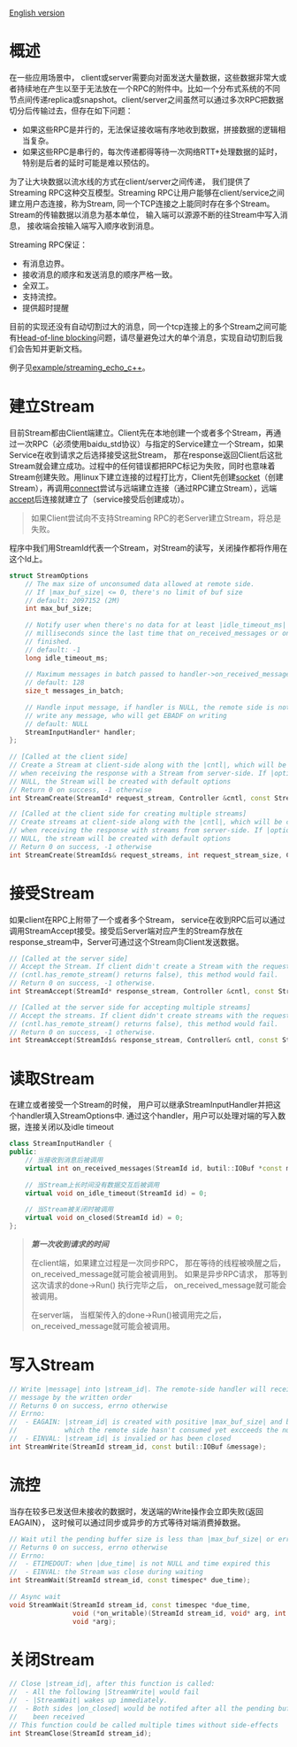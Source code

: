 [English version](../en/streaming_rpc.md)

# 概述

在一些应用场景中， client或server需要向对面发送大量数据，这些数据非常大或者持续地在产生以至于无法放在一个RPC的附件中。比如一个分布式系统的不同节点间传递replica或snapshot。client/server之间虽然可以通过多次RPC把数据切分后传输过去，但存在如下问题：

- 如果这些RPC是并行的，无法保证接收端有序地收到数据，拼接数据的逻辑相当复杂。
- 如果这些RPC是串行的，每次传递都得等待一次网络RTT+处理数据的延时，特别是后者的延时可能是难以预估的。

为了让大块数据以流水线的方式在client/server之间传递， 我们提供了Streaming RPC这种交互模型。Streaming RPC让用户能够在client/service之间建立用户态连接，称为Stream,  同一个TCP连接之上能同时存在多个Stream。 Stream的传输数据以消息为基本单位， 输入端可以源源不断的往Stream中写入消息， 接收端会按输入端写入顺序收到消息。

Streaming RPC保证：

- 有消息边界。
- 接收消息的顺序和发送消息的顺序严格一致。
- 全双工。
- 支持流控。
- 提供超时提醒

目前的实现还没有自动切割过大的消息，同一个tcp连接上的多个Stream之间可能有[Head-of-line blocking](https://en.wikipedia.org/wiki/Head-of-line_blocking)问题，请尽量避免过大的单个消息，实现自动切割后我们会告知并更新文档。

例子见[example/streaming_echo_c++](https://github.com/apache/brpc/tree/master/example/streaming_echo_c++/)。

# 建立Stream

目前Stream都由Client端建立。Client先在本地创建一个或者多个Stream，再通过一次RPC（必须使用baidu_std协议）与指定的Service建立一个Stream，如果Service在收到请求之后选择接受这批Stream， 那在response返回Client后这批Stream就会建立成功。过程中的任何错误都把RPC标记为失败，同时也意味着Stream创建失败。用linux下建立连接的过程打比方，Client先创建[socket](http://linux.die.net/man/7/socket)（创建Stream），再调用[connect](http://linux.die.net/man/2/connect)尝试与远端建立连接（通过RPC建立Stream），远端[accept](http://linux.die.net/man/2/accept)后连接就建立了（service接受后创建成功）。

> 如果Client尝试向不支持Streaming RPC的老Server建立Stream，将总是失败。

程序中我们用StreamId代表一个Stream，对Stream的读写，关闭操作都将作用在这个Id上。

```c++
struct StreamOptions
    // The max size of unconsumed data allowed at remote side.
    // If |max_buf_size| <= 0, there's no limit of buf size
    // default: 2097152 (2M)
    int max_buf_size;
 
    // Notify user when there's no data for at least |idle_timeout_ms|
    // milliseconds since the last time that on_received_messages or on_idle_timeout
    // finished.
    // default: -1
    long idle_timeout_ms;
     
    // Maximum messages in batch passed to handler->on_received_messages
    // default: 128
    size_t messages_in_batch;
 
    // Handle input message, if handler is NULL, the remote side is not allowed to
    // write any message, who will get EBADF on writing
    // default: NULL
    StreamInputHandler* handler;
};
 
// [Called at the client side]
// Create a Stream at client-side along with the |cntl|, which will be connected
// when receiving the response with a Stream from server-side. If |options| is
// NULL, the Stream will be created with default options
// Return 0 on success, -1 otherwise
int StreamCreate(StreamId* request_stream, Controller &cntl, const StreamOptions* options);

// [Called at the client side for creating multiple streams]
// Create streams at client-side along with the |cntl|, which will be connected
// when receiving the response with streams from server-side. If |options| is
// NULL, the stream will be created with default options
// Return 0 on success, -1 otherwise
int StreamCreate(StreamIds& request_streams, int request_stream_size, Controller& cntl, const StreamOptions* options);
```

# 接受Stream

如果client在RPC上附带了一个或者多个Stream， service在收到RPC后可以通过调用StreamAccept接受。接受后Server端对应产生的Stream存放在response_stream中，Server可通过这个Stream向Client发送数据。

```c++
// [Called at the server side]
// Accept the Stream. If client didn't create a Stream with the request
// (cntl.has_remote_stream() returns false), this method would fail.
// Return 0 on success, -1 otherwise.
int StreamAccept(StreamId* response_stream, Controller &cntl, const StreamOptions* options);

// [Called at the server side for accepting multiple streams]
// Accept the streams. If client didn't create streams with the request
// (cntl.has_remote_stream() returns false), this method would fail.
// Return 0 on success, -1 otherwise.
int StreamAccept(StreamIds& response_stream, Controller& cntl, const StreamOptions* options);
```

# 读取Stream

在建立或者接受一个Stream的时候， 用户可以继承StreamInputHandler并把这个handler填入StreamOptions中. 通过这个handler，用户可以处理对端的写入数据，连接关闭以及idle timeout

```c++
class StreamInputHandler {
public:
    // 当接收到消息后被调用
    virtual int on_received_messages(StreamId id, butil::IOBuf *const messages[], size_t size) = 0;
 
    // 当Stream上长时间没有数据交互后被调用
    virtual void on_idle_timeout(StreamId id) = 0;
 
    // 当Stream被关闭时被调用
    virtual void on_closed(StreamId id) = 0;
};
```

>***第一次收到请求的时间***
>
>在client端，如果建立过程是一次同步RPC， 那在等待的线程被唤醒之后，on_received_message就可能会被调用到。 如果是异步RPC请求， 那等到这次请求的done->Run() 执行完毕之后， on_received_message就可能会被调用。
>
>在server端， 当框架传入的done->Run()被调用完之后， on_received_message就可能会被调用。

# 写入Stream

```c++
// Write |message| into |stream_id|. The remote-side handler will received the
// message by the written order
// Returns 0 on success, errno otherwise
// Errno:
//  - EAGAIN: |stream_id| is created with positive |max_buf_size| and buf size
//            which the remote side hasn't consumed yet excceeds the number.
//  - EINVAL: |stream_id| is invalied or has been closed
int StreamWrite(StreamId stream_id, const butil::IOBuf &message);
```

# 流控

当存在较多已发送但未接收的数据时，发送端的Write操作会立即失败(返回EAGAIN）， 这时候可以通过同步或异步的方式等待对端消费掉数据。

```c++
// Wait util the pending buffer size is less than |max_buf_size| or error occurs
// Returns 0 on success, errno otherwise
// Errno:
//  - ETIMEDOUT: when |due_time| is not NULL and time expired this
//  - EINVAL: the Stream was close during waiting
int StreamWait(StreamId stream_id, const timespec* due_time);
 
// Async wait
void StreamWait(StreamId stream_id, const timespec *due_time,
                void (*on_writable)(StreamId stream_id, void* arg, int error_code),
                void *arg);
```

# 关闭Stream

```c++
// Close |stream_id|, after this function is called:
//  - All the following |StreamWrite| would fail
//  - |StreamWait| wakes up immediately.
//  - Both sides |on_closed| would be notifed after all the pending buffers have
//    been received
// This function could be called multiple times without side-effects
int StreamClose(StreamId stream_id);
```

